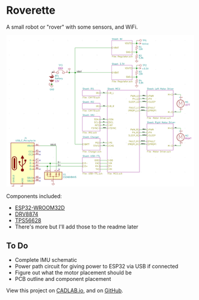 # Roverette
A small robot or "rover" with some sensors, and WiFi.

![Root Sheet](https://github.com/usmanmehmood55/Roverette/blob/main/Hardware/Root%20Sheet.PNG)

Components included:
- [ESP32-WROOM32D](https://lcsc.com/product-detail/WIFI-Modules_Espressif-Systems-ESP32-WROOM-32_C82899.html) 
- [DRV8874](https://www.ti.com/lit/ds/symlink/drv8874.pdf)
- [TPS56628](https://www.ti.com/lit/ds/symlink/tps56628.pdf)
- There's more but I'll add those to the readme later

## To Do
- Complete IMU schematic
- Power path circuit for giving power to ESP32 via USB if connected
- Figure out what the motor placement should be
- PCB outline and component placement

View this project on [CADLAB.io](https://cadlab.io/project/23693), and on [GitHub](https://github.com/usmanmehmood55/Roverette).
